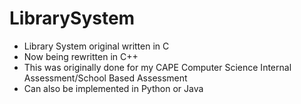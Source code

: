 # LibrarySystem
* Library System original written in C
* Now being rewritten in C++
* This was originally done for my CAPE Computer Science Internal Assessment/School Based Assessment
* Can also be implemented in Python or Java
